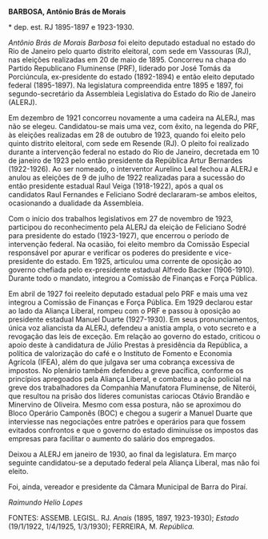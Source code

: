 **BARBOSA, Antônio Brás de Morais**

\* dep. est. RJ 1895-1897 e 1923-1930.

*Antônio Brás de Morais Barbosa* foi eleito deputado estadual no estado
do Rio de Janeiro pelo quarto distrito eleitoral, com sede em Vassouras
(RJ), nas eleições realizadas em 20 de maio de 1895. Concorreu na chapa
do Partido Republicano Fluminense (PRF), liderado por José Tomás da
Porciúncula, ex-presidente do estado (1892-1894) e então eleito deputado
federal (1895-1897). Na legislatura compreendida entre 1895 e 1897, foi
segundo-secretário da Assembleia Legislativa do Estado do Rio de Janeiro
(ALERJ).

Em dezembro de 1921 concorreu novamente a uma cadeira na ALERJ, mas não
se elegeu. Candidatou-se mais uma vez, com êxito, na legenda do PRF, às
eleições realizadas em 28 de outubro de 1923, quando foi eleito pelo
quinto distrito eleitoral, com sede em Resende (RJ). O pleito foi
realizado durante a intervenção federal no estado do Rio de Janeiro,
decretada em 10 de janeiro de 1923 pelo então presidente da República
Artur Bernardes (1922-1926). Ao ser nomeado, o interventor Aurelino Leal
fechou a ALERJ e anulou as eleições de 9 de julho de 1922 realizadas
para a sucessão do então presidente estadual Raul Veiga (1918-1922),
após a qual os candidatos Raul Fernandes e Feliciano Sodré declararam-se
ambos eleitos, ocasionando a dualidade da Assembleia.

Com o início dos trabalhos legislativos em 27 de novembro de 1923,
participou do reconhecimento pela ALERJ da eleição de Feliciano Sodré
para presidente do estado (1923-1927), que encerrou o período de
intervenção federal. Na ocasião, foi eleito membro da Comissão Especial
responsável por apurar e verificar os poderes do presidente e
vice-presidente do estado. Em 1925, articulou uma corrente de oposição
ao governo chefiada pelo ex-presidente estadual Alfredo Backer
(1906-1910). Durante todo o mandato, integrou a Comissão de Finanças e
Força Pública.

Em abril de 1927 foi reeleito deputado estadual pelo PRF e mais uma vez
integrou a Comissão de Finanças e Força Pública. Em 1929 declarou estar
ao lado da Aliança Liberal, rompeu com o PRF e passou à oposição ao
presidente estadual Manuel Duarte (1927-1930). Em seus pronunciamentos,
única voz aliancista da ALERJ, defendeu a anistia ampla, o voto secreto
e a revogação das leis de exceção. Em relação ao governo do estado,
criticou o apoio deste à candidatura de Júlio Prestas à presidência da
República, a política de valorização do café e o Instituto de Fomento e
Economia Agrícola (IFEA), além do que julgava ser uma cobrança excessiva
de impostos. No plenário também defendeu a greve pacífica, conforme os
princípios apregoados pela Aliança Liberal, e combateu a ação policial
na greve dos trabalhadores da Companhia Manufatora Fluminense, de
Niterói, que resultou na prisão dos líderes comunistas cariocas Otávio
Brandão e Minervino de Oliveira. Mesmo com essa postura, não se
aproximou do Bloco Operário Camponês (BOC) e chegou a sugerir a Manuel
Duarte que interviesse nas negociações entre patrões e operários para
que fossem evitados confrontos e que o governo do estado diminuísse os
impostos das empresas para facilitar o aumento do salário dos
empregados.

Deixou a ALERJ em janeiro de 1930, ao final da legislatura. Em março
seguinte candidatou-se a deputado federal pela Aliança Liberal, mas não
foi eleito.

Foi, ainda, vereador e presidente da Câmara Municipal de Barra do Piraí.

*Raimundo Helio Lopes*

FONTES: ASSEMB. LEGISL. RJ. *Anais* (1895, 1897, 1923-1930); *Estado*
(19/1/1922, 1/4/1925, 1/3/1930); FERREIRA, M. *República.*
